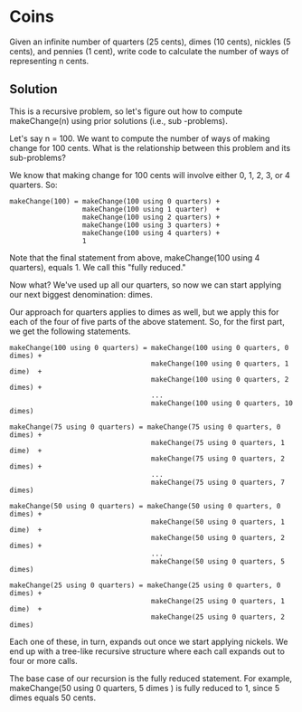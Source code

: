 # Coins

Given an infinite number of quarters (25 cents), dimes (10 cents), nickles (5 cents), and pennies (1 cent), write
code to calculate the number of ways of representing n cents.

## Solution

This is a recursive problem, so let's figure out how to compute makeChange(n) using prior solutions (i.e., sub
-problems).

Let's say n = 100. We want to compute the number of ways of making change for 100 cents. What is the relationship
between this problem and its sub-problems?
 
We know that making change for 100 cents will involve either 0, 1, 2, 3, or 4 quarters. So:

```
makeChange(100) = makeChange(100 using 0 quarters) +
                  makeChange(100 using 1 quarter)  +
                  makeChange(100 using 2 quarters) +
                  makeChange(100 using 3 quarters) +
                  makeChange(100 using 4 quarters) +
                  1
```

Note that the final statement from above, makeChange(100 using 4 quarters), equals 1. We call this "fully reduced."

Now what? We've used up all our quarters, so now we can start applying our next biggest denomination: dimes.

Our approach for quarters applies to dimes as well, but we apply this for each of the four of five parts of the above
statement. So, for the first part, we get the following statements.

```
makeChange(100 using 0 quarters) = makeChange(100 using 0 quarters, 0 dimes) +
                                   makeChange(100 using 0 quarters, 1 dime)  +
                                   makeChange(100 using 0 quarters, 2 dimes) +
                                   ...
                                   makeChange(100 using 0 quarters, 10 dimes)

makeChange(75 using 0 quarters) = makeChange(75 using 0 quarters, 0 dimes) +
                                   makeChange(75 using 0 quarters, 1 dime)  +
                                   makeChange(75 using 0 quarters, 2 dimes) +
                                   ...
                                   makeChange(75 using 0 quarters, 7 dimes)

makeChange(50 using 0 quarters) = makeChange(50 using 0 quarters, 0 dimes) +
                                   makeChange(50 using 0 quarters, 1 dime)  +
                                   makeChange(50 using 0 quarters, 2 dimes) +
                                   ...
                                   makeChange(50 using 0 quarters, 5 dimes)

makeChange(25 using 0 quarters) = makeChange(25 using 0 quarters, 0 dimes) +
                                   makeChange(25 using 0 quarters, 1 dime)  +
                                   makeChange(25 using 0 quarters, 2 dimes)
```

Each one of these, in turn, expands out once we start applying nickels. We end up with a tree-like recursive
structure where each call expands out to four or more calls.

The base case of our recursion is the fully reduced statement. For example, makeChange(50 using 0 quarters, 5 dimes
) is fully reduced to 1, since 5 dimes equals 50 cents.
